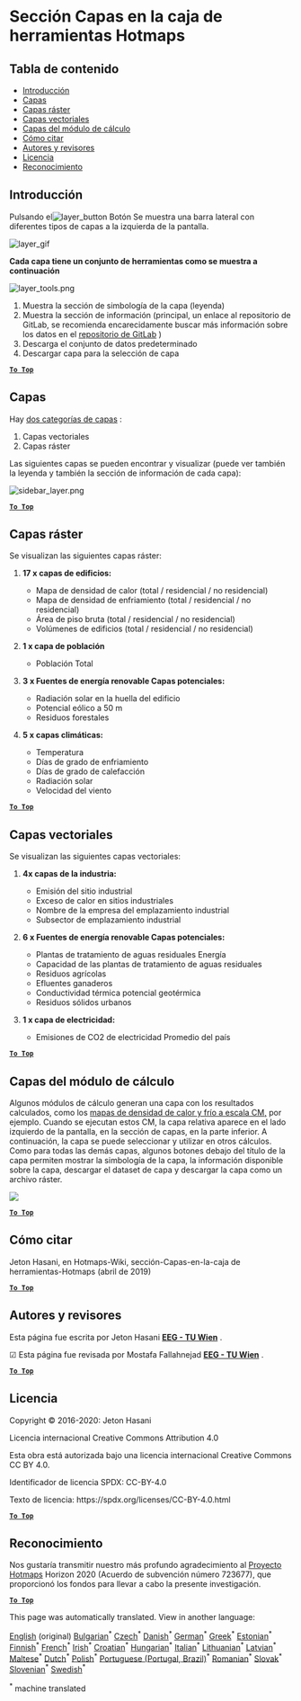 <h1><a class="anchor" id="layers-section-in-the-hotmaps-toolbox" href="#layers-section-in-the-hotmaps-toolbox"><i class="fa fa-link"></i></a>Sección Capas en la caja de herramientas Hotmaps</h1><h2><a class="anchor" id="table-of-contents" href="#table-of-contents"><i class="fa fa-link"></i></a> Tabla de contenido</h2><ul><li> <a href="#introduction">Introducción</a></li><li> <a href="#layers">Capas</a></li><li> <a href="#raster-layers">Capas ráster</a></li><li> <a href="#vector-layers">Capas vectoriales</a></li><li> <a href="#calculation-module-layers">Capas del módulo de cálculo</a></li><li> <a href="#how-to-cite">Cómo citar</a></li><li> <a href="#authors-and-reviewers">Autores y revisores</a></li><li> <a href="#license">Licencia</a></li><li> <a href="#acknowledgement">Reconocimiento</a></li></ul><h2><a class="anchor" id="introduction" href="#introduction"><i class="fa fa-link"></i></a> Introducción</h2><p> Pulsando el<img alt="layer_button" src="../images/general_tool_functionalities_and_structure/layers_button.PNG"/> Botón Se muestra una barra lateral con diferentes tipos de capas a la izquierda de la pantalla.</p><p><img alt="layer_gif" src="../images/general_tool_functionalities_and_structure/layers.gif"/></p><p> <strong>Cada capa tiene un conjunto de herramientas como se muestra a continuación</strong></p><p><img alt="layer_tools.png" src="../images/general_tool_functionalities_and_structure/layers_tools.png"/></p><ol><li> Muestra la sección de simbología de la capa (leyenda)</li><li> Muestra la sección de información (principal, un enlace al repositorio de GitLab, se recomienda encarecidamente buscar más información sobre los datos en el <a href="https://gitlab.com/hotmaps">repositorio de GitLab</a> )</li><li> Descarga el conjunto de datos predeterminado</li><li> Descargar capa para la selección de capa</li></ol><p> <a href="#table-of-contents"><strong><code>To Top</code></strong></a></p><h2><a class="anchor" id="layers" href="#layers"><i class="fa fa-link"></i></a> Capas</h2><p> Hay <a href="https://www.gislounge.com/geodatabases-explored-vector-and-raster-data">dos categorías de capas</a> :</p><ol><li> Capas vectoriales</li><li> Capas ráster</li></ol><p> Las siguientes capas se pueden encontrar y visualizar (puede ver también la leyenda y también la sección de información de cada capa):</p><p><img alt="sidebar_layer.png" src="../images/general_tool_functionalities_and_structure/all_layers.png"/></p><p> <a href="#table-of-contents"><strong><code>To Top</code></strong></a></p><h2><a class="anchor" id="raster-layers" href="#raster-layers"><i class="fa fa-link"></i></a> Capas ráster</h2><p> Se visualizan las siguientes capas ráster:</p><ol><li><p> <strong>17 x capas de edificios:</strong></p><ul><li> Mapa de densidad de calor (total / residencial / no residencial)</li><li> Mapa de densidad de enfriamiento (total / residencial / no residencial)</li><li> Área de piso bruta (total / residencial / no residencial)</li><li> Volúmenes de edificios (total / residencial / no residencial)</li></ul></li><li><p> <strong>1 x capa de población</strong></p><ul><li> Población Total</li></ul></li><li><p> <strong>3 x Fuentes de energía renovable Capas potenciales:</strong></p><ul><li> Radiación solar en la huella del edificio</li><li> Potencial eólico a 50 m</li><li> Residuos forestales</li></ul></li><li><p> <strong>5 x capas climáticas:</strong></p><ul><li> Temperatura</li><li> Días de grado de enfriamiento</li><li> Días de grado de calefacción</li><li> Radiación solar</li><li> Velocidad del viento</li></ul></li></ol><p> <a href="#table-of-contents"><strong><code>To Top</code></strong></a></p><h2><a class="anchor" id="vector-layers" href="#vector-layers"><i class="fa fa-link"></i></a> Capas vectoriales</h2><p> Se visualizan las siguientes capas vectoriales:</p><ol><li><p> <strong>4x capas de la industria:</strong></p><ul><li> Emisión del sitio industrial</li><li> Exceso de calor en sitios industriales</li><li> Nombre de la empresa del emplazamiento industrial</li><li> Subsector de emplazamiento industrial</li></ul></li><li><p> <strong>6 x Fuentes de energía renovable Capas potenciales:</strong></p><ul><li> Plantas de tratamiento de aguas residuales Energía</li><li> Capacidad de las plantas de tratamiento de aguas residuales</li><li> Residuos agrícolas</li><li> Efluentes ganaderos</li><li> Conductividad térmica potencial geotérmica</li><li> Residuos sólidos urbanos</li></ul></li><li><p> <strong>1 x capa de electricidad:</strong></p><ul><li> Emisiones de CO2 de electricidad Promedio del país</li></ul></li></ol><p> <a href="#table-of-contents"><strong><code>To Top</code></strong></a></p><h2><a class="anchor" id="calculation-module-layers" href="#calculation-module-layers"><i class="fa fa-link"></i></a> Capas del módulo de cálculo</h2><p> Algunos módulos de cálculo generan una capa con los resultados calculados, como los <a href="/en/CM-Scale-heat-and-cool-density-maps">mapas de densidad de calor y frío a escala CM,</a> por ejemplo. Cuando se ejecutan estos CM, la capa relativa aparece en el lado izquierdo de la pantalla, en la sección de capas, en la parte inferior. A continuación, la capa se puede seleccionar y utilizar en otros cálculos. Como para todas las demás capas, algunos botones debajo del título de la capa permiten mostrar la simbología de la capa, la información disponible sobre la capa, descargar el dataset de capa y descargar la capa como un archivo ráster.</p><img src="/en/Layers-section-in-the-Hotmaps-toolbox/CM-Layer.JPG"/><p> <a href="#table-of-contents"><strong><code>To Top</code></strong></a></p><h2><a class="anchor" id="how-to-cite" href="#how-to-cite"><i class="fa fa-link"></i></a> Cómo citar</h2><p> Jeton Hasani, en Hotmaps-Wiki, sección-Capas-en-la-caja de herramientas-Hotmaps (abril de 2019)</p><p> <a href="#table-of-contents"><strong><code>To Top</code></strong></a></p><h2><a class="anchor" id="authors-and-reviewers" href="#authors-and-reviewers"><i class="fa fa-link"></i></a> Autores y revisores</h2><p> Esta página fue escrita por Jeton Hasani <strong><a href="https://eeg.tuwien.ac.at/">EEG - TU Wien</a></strong> .</p><p> ☑ Esta página fue revisada por Mostafa Fallahnejad <strong><a href="https://eeg.tuwien.ac.at/">EEG - TU Wien</a></strong> .</p><p> <a href="#table-of-contents"><strong><code>To Top</code></strong></a></p><h2><a class="anchor" id="license" href="#license"><i class="fa fa-link"></i></a> Licencia</h2><p> Copyright © 2016-2020: Jeton Hasani</p><p> Licencia internacional Creative Commons Attribution 4.0</p><p> Esta obra está autorizada bajo una licencia internacional Creative Commons CC BY 4.0.</p><p> Identificador de licencia SPDX: CC-BY-4.0</p><p> Texto de licencia: https://spdx.org/licenses/CC-BY-4.0.html</p><p> <a href="#table-of-contents"><strong><code>To Top</code></strong></a></p><h2><a class="anchor" id="acknowledgement" href="#acknowledgement"><i class="fa fa-link"></i></a> Reconocimiento</h2><p> Nos gustaría transmitir nuestro más profundo agradecimiento al <a href="https://www.hotmaps-project.eu">Proyecto Hotmaps</a> Horizon 2020 (Acuerdo de subvención número 723677), que proporcionó los fondos para llevar a cabo la presente investigación.</p><p> <a href="#table-of-contents"><strong><code>To Top</code></strong></a></p>
<!--- THIS IS A SUPER UNIQUE IDENTIFIER -->

This page was automatically translated. View in another language:

[English](../en/Layers-section-in-the-Hotmaps-toolbox) (original) [Bulgarian](../bg/Layers-section-in-the-Hotmaps-toolbox)<sup>\*</sup> [Czech](../cs/Layers-section-in-the-Hotmaps-toolbox)<sup>\*</sup> [Danish](../da/Layers-section-in-the-Hotmaps-toolbox)<sup>\*</sup> [German](../de/Layers-section-in-the-Hotmaps-toolbox)<sup>\*</sup> [Greek](../el/Layers-section-in-the-Hotmaps-toolbox)<sup>\*</sup>  [Estonian](../et/Layers-section-in-the-Hotmaps-toolbox)<sup>\*</sup> [Finnish](../fi/Layers-section-in-the-Hotmaps-toolbox)<sup>\*</sup> [French](../fr/Layers-section-in-the-Hotmaps-toolbox)<sup>\*</sup> [Irish](../ga/Layers-section-in-the-Hotmaps-toolbox)<sup>\*</sup> [Croatian](../hr/Layers-section-in-the-Hotmaps-toolbox)<sup>\*</sup> [Hungarian](../hu/Layers-section-in-the-Hotmaps-toolbox)<sup>\*</sup> [Italian](../it/Layers-section-in-the-Hotmaps-toolbox)<sup>\*</sup> [Lithuanian](../lt/Layers-section-in-the-Hotmaps-toolbox)<sup>\*</sup> [Latvian](../lv/Layers-section-in-the-Hotmaps-toolbox)<sup>\*</sup> [Maltese](../mt/Layers-section-in-the-Hotmaps-toolbox)<sup>\*</sup> [Dutch](../nl/Layers-section-in-the-Hotmaps-toolbox)<sup>\*</sup> [Polish](../pl/Layers-section-in-the-Hotmaps-toolbox)<sup>\*</sup> [Portuguese (Portugal, Brazil)](../pt/Layers-section-in-the-Hotmaps-toolbox)<sup>\*</sup> [Romanian](../ro/Layers-section-in-the-Hotmaps-toolbox)<sup>\*</sup> [Slovak](../sk/Layers-section-in-the-Hotmaps-toolbox)<sup>\*</sup> [Slovenian](../sl/Layers-section-in-the-Hotmaps-toolbox)<sup>\*</sup> [Swedish](../sv/Layers-section-in-the-Hotmaps-toolbox)<sup>\*</sup> 

<sup>\*</sup> machine translated
